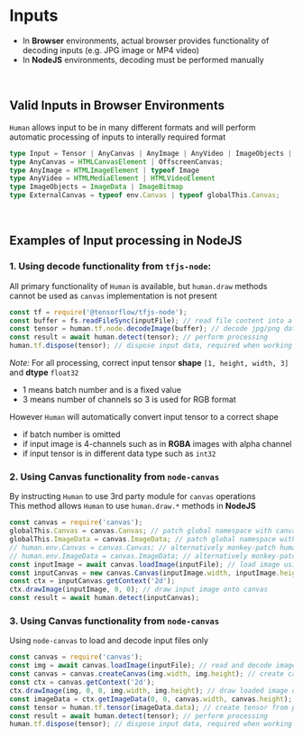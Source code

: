 # Inputs

- In **Browser** environments, actual browser provides functionality of decoding inputs (e.g. JPG image or MP4 video)
- In **NodeJS** environments, decoding must be performed manually

<br>

## Valid Inputs in Browser Environments

`Human` allows input to be in many different formats and will perform automatic processing of inputs to interally required format

```ts
type Input = Tensor | AnyCanvas | AnyImage | AnyVideo | ImageObjects | ExternalCanvas;
type AnyCanvas = HTMLCanvasElement | OffscreenCanvas;
type AnyImage = HTMLImageElement | typeof Image
type AnyVideo = HTMLMediaElement | HTMLVideoElement
type ImageObjects = ImageData | ImageBitmap
type ExternalCanvas = typeof env.Canvas | typeof globalThis.Canvas;
```

<br>

## Examples of Input processing in NodeJS

### 1. Using decode functionality from `tfjs-node`:

All primary functionality of `Human` is available, but `human.draw` methods cannot be used as `canvas` implementation is not present

```js
const tf = require('@tensorflow/tfjs-node');
const buffer = fs.readFileSync(inputFile); // read file content into a binary buffer
const tensor = human.tf.node.decodeImage(buffer); // decode jpg/png data to raw pixels
const result = await human.detect(tensor); // perform processing
human.tf.dispose(tensor); // dispose input data, required when working with tensors
```

*Note:* For all processing, correct input tensor **shape** `[1, height, width, 3]` and **dtype** `float32`
- 1 means batch number and is a fixed value
- 3 means number of channels so 3 is used for RGB format  

However `Human` will automatically convert input tensor to a correct shape
- if batch number is omitted
- if input image is 4-channels such as in **RGBA** images with alpha channel
- if input tensor is in different data type such as `int32`


### 2. Using Canvas functionality from `node-canvas`

By instructing `Human` to use 3rd party module for `canvas` operations  
This method allows `Human` to use `human.draw.*` methods in **NodeJS**

```js
const canvas = require('canvas');
globalThis.Canvas = canvas.Canvas; // patch global namespace with canvas library
globalThis.ImageData = canvas.ImageData; // patch global namespace with canvas library
// human.env.Canvas = canvas.Canvas; // alternatively monkey-patch human to use external canvas library
// human.env.ImageData = canvas.ImageData; // alternatively monkey-patch human to use external canvas library
const inputImage = await canvas.loadImage(inputFile); // load image using canvas library
const inputCanvas = new canvas.Canvas(inputImage.width, inputImage.height); // create canvas
const ctx = inputCanvas.getContext('2d');
ctx.drawImage(inputImage, 0, 0); // draw input image onto canvas
const result = await human.detect(inputCanvas);
```

### 3. Using Canvas functionality from `node-canvas`

Using `node-canvas` to load and decode input files only

```js
const canvas = require('canvas');
const img = await canvas.loadImage(inputFile); // read and decode image file
const canvas = canvas.createCanvas(img.width, img.height); // create canvas element
const ctx = canvas.getContext('2d');
ctx.drawImage(img, 0, 0, img.width, img.height); // draw loaded image onto canvas
const imageData = ctx.getImageData(0, 0, canvas.width, canvas.height); // read pixel data from canvas
const tensor = human.tf.tensor(imageData.data); // create tensor from pixel data
const result = await human.detect(tensor); // perform processing
human.tf.dispose(tensor); // dispose input data, required when working with tensors
```
